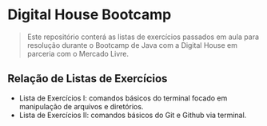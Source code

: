 # Digital House Bootcamp
> Este repositório conterá as listas de exercícios passados em aula para resolução durante o Bootcamp de Java com a Digital House em parceria com o Mercado Livre.

## Relação de Listas de Exercícios

- Lista de Exercícios I: comandos básicos do terminal focado em manipulação de arquivos e diretórios.
- Lista de Exercícios II: comandos básicos do Git e Github via terminal.
